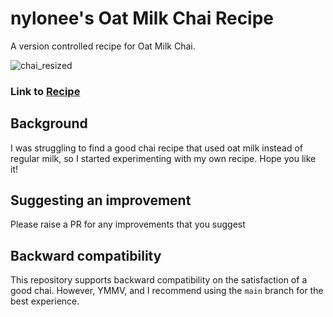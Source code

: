 # nylonee's Oat Milk Chai Recipe

A version controlled recipe for Oat Milk Chai.

![chai_resized](https://user-images.githubusercontent.com/4732553/191349792-0071e7ff-ee1c-428e-a1c0-eef13648b583.jpg)

### Link to [Recipe](https://github.com/nylonee/chai/blob/main/recipe.md)

## Background
I was struggling to find a good chai recipe that used oat milk instead of regular milk, so I started experimenting with my own recipe. Hope you like it!

## Suggesting an improvement
Please raise a PR for any improvements that you suggest

## Backward compatibility
This repository supports backward compatibility on the satisfaction of a good chai. However, YMMV, and I recommend using the `main` branch for the best experience.
